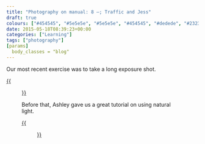```yaml
---
title: "Photography on manual: 8 –; Traffic and Jess"
draft: true
colours: ["#454545", "#5e5e5e", "#5e5e5e", "#454545", "#dedede", "#232323", "#dedede"]
date: 2015-05-18T08:39:23+00:00
categories: ["Learning"]
tags: ["photography"]
[params]
  body_classes = "blog"
---
```


Our most recent exercise was to take a long exposure shot.

[{{<figure class="wp-caption aligncenter size-full wp-image-4687" src="/images/2015/05/DSCF4517-small.jpg" alt="Streaks of light on a road caused by traffic  during a long exposure." width="1500" height="1000" caption="**Seafront traffic.** I wandered around for a while, trying to find a good angle from a height, but the traffic was too quiet! The main sea front road was much better, though it was pretty windy last night, so it’s slightly blurrier that I’d like on the static objects.">}}](/images/2015/05/DSCF4517-small.jpg)

Before that, Ashley gave us a great tutorial on using natural light.

[{{<figure class="wp-caption aligncenter size-full wp-image-4688" src="/images/2015/05/DSCF4365-small.jpg" alt="My sister, Jess, sitting in front of a window looking down." width="1000" height="1286" caption="**Jess.** After reading Ashley’s email on light, I stalked my family around windows. I lightened Jess’s face up a bit, and removed the distracting toasted on the window sill. It’s a bit of an odd crop, but I didn’t want any of the junk in the background.">}}](/images/2015/05/DSCF4365-small.jpg)


